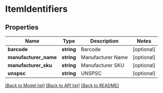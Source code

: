 # ItemIdentifiers

## Properties
Name | Type | Description | Notes
------------ | ------------- | ------------- | -------------
**barcode** | **string** | Barcode | [optional] 
**manufacturer_name** | **string** | Manufacturer Name | [optional] 
**manufacturer_sku** | **string** | Manufacturer SKU | [optional] 
**unspsc** | **string** | UNSPSC | [optional] 

[[Back to Model list]](../README.md#documentation-for-models) [[Back to API list]](../README.md#documentation-for-api-endpoints) [[Back to README]](../README.md)


